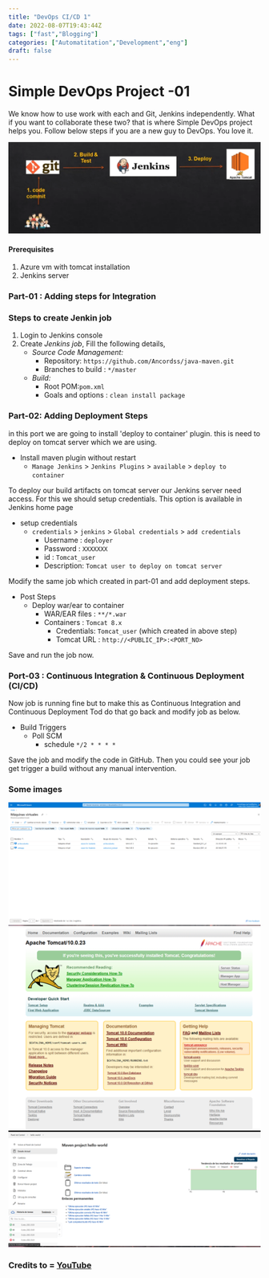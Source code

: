 ```yaml
---
title: "DevOps CI/CD 1"
date: 2022-08-07T19:43:44Z
tags: ["fast","Blogging"]
categories: ["Automatitation","Development","eng"]
draft: false
---
```


# Simple DevOps Project -01 

We know how to use work with each and Git, Jenkins independently. What if you want to collaborate these two? that is where Simple DevOps project helps you. Follow below steps if you are a new guy to DevOps. You love it. 

![01.png](https://raw.githubusercontent.com/Ancordss/Ancordss.github.io/main/static/project%201/projec1.png)


#### Prerequisites
1. Azure vm with tomcat installation 
1. Jenkins server

### Part-01 : Adding steps for Integration
### Steps to create Jenkin job
1. Login to Jenkins console
1. Create *Jenkins job*, Fill the following details,
   - *Source Code Management:*
      - Repository: `https://github.com/Ancordss/java-maven.git`
      - Branches to build : `*/master`  
   - *Build:*
     - Root POM:`pom.xml`
     - Goals and options : `clean install package`

### Part-02: Adding Deployment Steps 
in this port we are going to install 'deploy to container' plugin. this is need to deploy on tomcat server which we are using. 

- Install maven plugin without restart  
  - `Manage Jenkins` > `Jenkins Plugins` > `available` > `deploy to container`
 
To deploy our build artifacts on tomcat server our Jenkins server need access. For this we should setup credentials. This option is available in Jenkins home page

- setup credentials
  - `credentials` > `jenkins` > `Global credentials` > `add credentials`
    - Username	: `deployer`
    - Password : `XXXXXXX`
    - id      :  `Tomcat_user`
    - Description: `Tomcat user to deploy on tomcat server`

Modify the same job which created in part-01 and add deployment steps.
 - Post Steps
   - Deploy war/ear to container
      - WAR/EAR files : `**/*.war`
      - Containers : `Tomcat 8.x`
         - Credentials: `Tomcat_user` (which created in above step)
         - Tomcat URL : `http://<PUBLIC_IP>:<PORT_NO>`

Save and run the job now.

### Port-03 : Continuous Integration & Continuous Deployment (CI/CD)
Now job is running fine but to make this as Continuous Integration and Continuous Deployment Tod do that go back and modify job as below. 
  - Build Triggers
    - Poll SCM
      - schedule `*/2 * * * *`

Save the job and modify the code in GitHub. Then you could see your job get trigger a build without any manual intervention.

### Some images

![1.png](https://raw.githubusercontent.com/Ancordss/Ancordss.github.io/main/static/project01/azurevm_instances.png)
![2.png](https://raw.githubusercontent.com/Ancordss/Ancordss.github.io/main/static/project01/tomcat_at_8090.png)
![3.png](https://raw.githubusercontent.com/Ancordss/Ancordss.github.io/main/static/project01/maven%20project.png)

### Credits to = **[YouTube](https://www.youtube.com/watch?v=Z9G5stlXoyg)**
